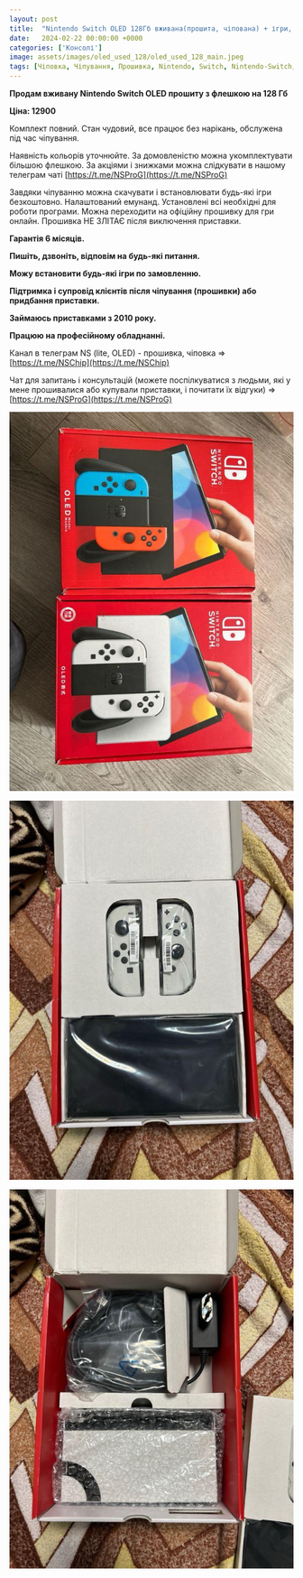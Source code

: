 ```yaml
---
layout: post
title:  "Nintendo Switch OLED 128Гб вживана(прошита, чіпована) + ігри, Ціна: 12900"
date:   2024-02-22 00:00:00 +0000
categories: ['Консолі']
image: assets/images/oled_used_128/oled_used_128_main.jpeg
tags: [Чіповка, Чіпування, Прошивка, Nintendo, Switch, Nintendo-Switch, Switch-Lite]
---
```

**Продам вживану Nintendo Switch OLED прошиту з флешкою на 128 Гб**

**Ціна: 12900**

Комплект повний. Стан чудовий, все працює без нарікань, обслужена під час чіпування.

Наявність кольорів уточнюйте. За домовленістю можна укомплектувати більшою флешкою. За акціями і знижками можна
слідкувати в нашому телеграм чаті  [https://t.me/NSProG](https://t.me/NSProG)

Завдяки чіпуванню можна скачувати і встановлювати будь-які ігри безкоштовно. Налаштований емунанд.
Установлені всі необхідні для роботи програми. Можна переходити на офіційну прошивку для гри онлайн.
Прошивка НЕ ЗЛІТАЄ після виключення приставки.

**Гарантія 6 місяців.**

**Пишіть, дзвоніть, відповім на будь-які питання.**

**Можу встановити будь-які ігри по замовленню.**

**Підтримка і супровід клієнтів після чіпування (прошивки) або придбання приставки.**

**Займаюсь приставками з 2010 року.**

**Працюю на професійному обладнанні.**

Канал в телеграм NS (lite, OLED) - прошивка, чіповка =>  [https://t.me/NSChip](https://t.me/NSChip)

Чат для запитань і консультацій (можете поспілкуватися з людьми, які у мене прошивалися або купували приставки,
і почитати їх відгуки) => [https://t.me/NSProG](https://t.me/NSProG)

![oled_used_128](../assets/images/oled_used_128/oled_used_128_secondary_1.jpeg)

![oled_used_128](../assets/images/oled_used_128/oled_used_128_secondary_2.jpeg)

![oled_used_128](../assets/images/oled_used_128/oled_used_128_secondary_3.jpeg)
